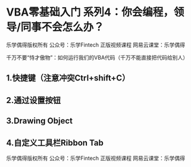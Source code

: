 # VBA零基础入门 系列4：你会编程，领导/同事不会怎么办？

乐学偶得版权所有  公众号：乐学Fintech  正版视频课程 网易云课堂：乐学偶得

千万不要“恃才傲物”：如何运行我们的VBA代码（千万不能直接把代码给别人）



## 1.快捷键（注意冲突Ctrl+shift+C）

## 2.通过设置按钮

## 3.Drawing Object

## 4.自定义工具栏Ribbon Tab



乐学偶得版权所有  公众号：乐学Fintech  正版视频课程 网易云课堂：乐学偶得